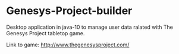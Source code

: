 # Genesys-Project-builder

Desktop application in java-10 to manage user data ralated with The Genesys Project tabletop game.

Link to game: http://www.thegenesysproject.com/
